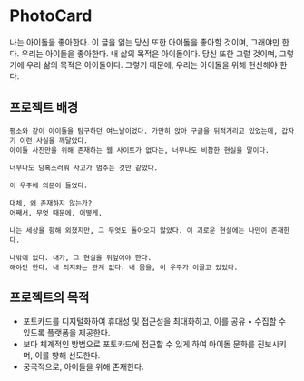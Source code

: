 # PhotoCard

나는 아이돌을 좋아한다. 이 글을 읽는 당신 또한 아이돌을 좋아할 것이며, 그래야만 한다. 우리는 아이돌을 좋아한다.
내 삶의 목적은 아이돌이다. 당신 또한 그럴 것이며, 그렇기에 우리 삶의 목적은 아이돌이다.
그렇기 때문에, 우리는 아이돌을 위해 헌신해야 한다.

## 프로젝트 배경

```
평소와 같이 아이돌을 탐구하던 여느날이었다. 가만히 앉아 구글을 뒤적거리고 있었는데, 갑자기 이런 사실을 깨달았다.
아이돌 사진만을 위해 존재하는 웹 사이트가 없다는, 너무나도 비참한 현실을 말이다.

너무나도 당혹스러워 사고가 멈추는 것만 같았다.

이 우주에 의문이 들었다.

대체, 왜 존재하지 않는가?
어째서, 무엇 때문에, 어떻게,

나는 세상을 향해 외쳤지만, 그 무엇도 돌아오지 않았다. 이 괴로운 현실에는 나만이 존재한다.

나밖에 없다. 내가, 그 현실을 뒤엎어야 한다.
해야만 한다. 내 의지와는 관계 없다. 내 몸을, 이 우주가 이끌고 있었다.
```

## 프로젝트의 목적
- 포토카드를 디지털화하여 휴대성 및 접근성을 최대화하고, 이를 공유 • 수집할 수 있도록 플랫폼을 제공한다.
- 보다 체계적인 방법으로 포토카드에 접근할 수 있게 하여 아이돌 문화를 진보시키며, 이를 향해 선도한다.
- 궁극적으로, 아이돌을 위해 존재한다.
